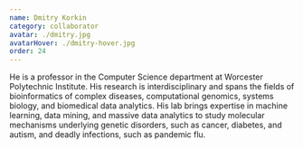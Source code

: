 ```yaml
---
name: Dmitry Korkin
category: collaborator
avatar: ./dmitry.jpg
avatarHover: ./dmitry-hover.jpg
order: 24
---
```


He is a professor in the Computer Science department at Worcester Polytechnic Institute. His research is interdisciplinary and spans the fields of bioinformatics of complex diseases, computational genomics, systems biology, and biomedical data analytics. His lab brings expertise in machine learning, data mining, and massive data analytics to study molecular mechanisms underlying genetic disorders, such as cancer, diabetes, and autism, and deadly infections, such as pandemic flu.

